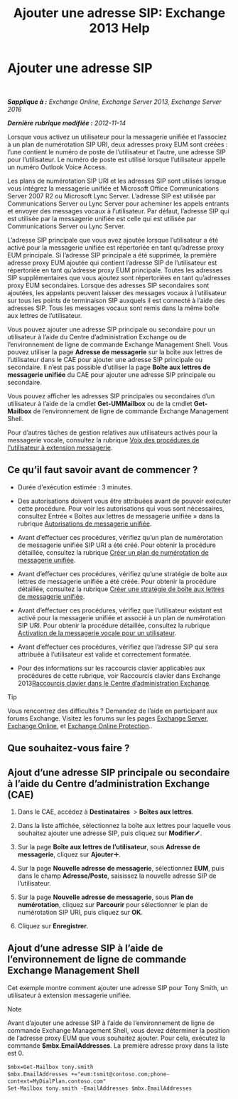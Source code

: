 ﻿---
title: 'Ajouter une adresse SIP: Exchange 2013 Help'
TOCTitle: Ajouter une adresse SIP
ms:assetid: 40295bcf-c62b-4f26-95ca-a8c4bd210fb3
ms:mtpsurl: https://technet.microsoft.com/fr-fr/library/JJ662760(v=EXCHG.150)
ms:contentKeyID: 50555375
ms.date: 04/24/2018
mtps_version: v=EXCHG.150
ms.translationtype: HT
---

# Ajouter une adresse SIP

 

_**Sapplique à :** Exchange Online, Exchange Server 2013, Exchange Server 2016_

_**Dernière rubrique modifiée :** 2012-11-14_

Lorsque vous activez un utilisateur pour la messagerie unifiée et l’associez à un plan de numérotation SIP URI, deux adresses proxy EUM sont créées : l’une contient le numéro de poste de l’utilisateur et l’autre, une adresse SIP pour l’utilisateur. Le numéro de poste est utilisé lorsque l’utilisateur appelle un numéro Outlook Voice Access.

Les plans de numérotation SIP URI et les adresses SIP sont utilisés lorsque vous intégrez la messagerie unifiée et Microsoft Office Communications Server 2007 R2 ou Microsoft Lync Server. L’adresse SIP est utilisée par Communications Server ou Lync Server pour acheminer les appels entrants et envoyer des messages vocaux à l’utilisateur. Par défaut, l’adresse SIP qui est utilisée par la messagerie unifiée est celle qui est utilisée par Communications Server ou Lync Server.

L’adresse SIP principale que vous avez ajoutée lorsque l’utilisateur a été activé pour la messagerie unifiée est répertoriée en tant qu’adresse proxy EUM principale. Si l’adresse SIP principale a été supprimée, la première adresse proxy EUM ajoutée qui contient l’adresse SIP de l’utilisateur est répertoriée en tant qu’adresse proxy EUM principale. Toutes les adresses SIP supplémentaires que vous ajoutez sont répertoriées en tant qu’adresses proxy EUM secondaires. Lorsque des adresses SIP secondaires sont ajoutées, les appelants peuvent laisser des messages vocaux à l’utilisateur sur tous les points de terminaison SIP auxquels il est connecté à l’aide des adresses SIP. Tous les messages vocaux sont remis dans la même boîte aux lettres de l’utilisateur.

Vous pouvez ajouter une adresse SIP principale ou secondaire pour un utilisateur à l’aide du Centre d’administration Exchange ou de l’environnement de ligne de commande Exchange Management Shell. Vous pouvez utiliser la page **Adresse de messagerie** sur la boîte aux lettres de l’utilisateur dans le CAE pour ajouter une adresse SIP principale ou secondaire. Il n’est pas possible d’utiliser la page **Boîte aux lettres de messagerie unifiée** du CAE pour ajouter une adresse SIP principale ou secondaire.

Vous pouvez afficher les adresses SIP principales ou secondaires d’un utilisateur à l’aide de la cmdlet **Get-UMMailbox** ou de la cmdlet **Get-Mailbox** de l’environnement de ligne de commande Exchange Management Shell.

Pour d’autres tâches de gestion relatives aux utilisateurs activés pour la messagerie vocale, consultez la rubrique [Voix des procédures de l'utilisateur à extension messagerie](https://docs.microsoft.com/fr-fr/exchange/voice-mail-unified-messaging/set-up-voice-mail/voice-mail-enabled-user-procedures).

## Ce qu’il faut savoir avant de commencer ?

  - Durée d'exécution estimée : 3 minutes.

  - Des autorisations doivent vous être attribuées avant de pouvoir exécuter cette procédure. Pour voir les autorisations qui vous sont nécessaires, consultez Entrée « Boîtes aux lettres de messagerie unifiée » dans la rubrique [Autorisations de messagerie unifiée](unified-messaging-permissions-exchange-2013-help.md).

  - Avant d’effectuer ces procédures, vérifiez qu’un plan de numérotation de messagerie unifiée SIP URI a été créé. Pour obtenir la procédure détaillée, consultez la rubrique [Créer un plan de numérotation de messagerie unifiée](https://docs.microsoft.com/fr-fr/exchange/voice-mail-unified-messaging/connect-voice-mail-system/create-um-dial-plan).

  - Avant d’effectuer ces procédures, vérifiez qu’une stratégie de boîte aux lettres de messagerie unifiée a été créée. Pour obtenir la procédure détaillée, consultez la rubrique [Créer une stratégie de boîte aux lettres de messagerie unifiée](create-a-um-mailbox-policy-exchange-2013-help.md).

  - Avant d’effectuer ces procédures, vérifiez que l’utilisateur existant est activé pour la messagerie unifiée et associé à un plan de numérotation SIP URI. Pour obtenir la procédure détaillée, consultez la rubrique [Activation de la messagerie vocale pour un utilisateur](https://docs.microsoft.com/fr-fr/exchange/voice-mail-unified-messaging/set-up-voice-mail/enable-a-user-for-voice-mail).

  - Avant d’effectuer ces procédures, vérifiez que l’adresse SIP qui sera attribuée à l’utilisateur est valide et correctement formatée.

  - Pour des informations sur les raccourcis clavier applicables aux procédures de cette rubrique, voir Raccourcis clavier dans Exchange 2013[Raccourcis clavier dans le Centre d’administration Exchange](keyboard-shortcuts-in-the-exchange-admin-center-exchange-online-protection-help.md).

> [!TIP]
> Vous rencontrez des difficultés ? Demandez de l’aide en participant aux forums Exchange. Visitez les forums sur les pages <a href="https://go.microsoft.com/fwlink/p/?linkid=60612">Exchange Server</a>, <a href="https://go.microsoft.com/fwlink/p/?linkid=267542">Exchange Online</a>, et <a href="https://go.microsoft.com/fwlink/p/?linkid=285351">Exchange Online Protection</a>..


## Que souhaitez-vous faire ?

## Ajout d’une adresse SIP principale ou secondaire à l’aide du Centre d’administration Exchange (CAE)

1.  Dans le CAE, accédez à **Destinataires**  \> **Boîtes aux lettres**.

2.  Dans la liste affichée, sélectionnez la boîte aux lettres pour laquelle vous souhaitez ajouter une adresse SIP, puis cliquez sur **Modifier**![Icône Modifier](images/Bb124582.6f53ccb2-1f13-4c02-bea0-30690e6ea71d(EXCHG.150).gif "Icône Modifier").

3.  Sur la page **Boîte aux lettres de l’utilisateur**, sous **Adresse de messagerie**, cliquez sur **Ajouter**![Icône Ajouter](images/JJ218640.c1e75329-d6d7-4073-a27d-498590bbb558(EXCHG.150).gif "Icône Ajouter").

4.  Sur la page **Nouvelle adresse de messagerie**, sélectionnez **EUM**, puis dans le champ **Adresse/Poste**, saisissez la nouvelle adresse SIP de l’utilisateur.

5.  Sur la page **Nouvelle adresse de messagerie**, sous **Plan de numérotation**, cliquez sur **Parcourir** pour sélectionner le plan de numérotation SIP URI, puis cliquez sur **OK**.

6.  Cliquez sur **Enregistrer**.

## Ajout d’une adresse SIP à l’aide de l’environnement de ligne de commande Exchange Management Shell

Cet exemple montre comment ajouter une adresse SIP pour Tony Smith, un utilisateur à extension messagerie unifiée.

> [!NOTE]
> Avant d’ajouter une adresse SIP à l’aide de l’environnement de ligne de commande Exchange Management Shell, vous devez déterminer la position de l’adresse proxy EUM que vous souhaitez ajouter. Pour cela, exécutez la commande <strong>$mbx.EmailAddresses</strong>. La première adresse proxy dans la liste est 0.


    $mbx=Get-Mailbox tony.smith
    $mbx.EmailAddresses +="eum:tsmit@contoso.com;phone-context=MyDialPlan.contoso.com"
    Set-Mailbox tony.smith -EmailAddresses $mbx.EmailAddresses

